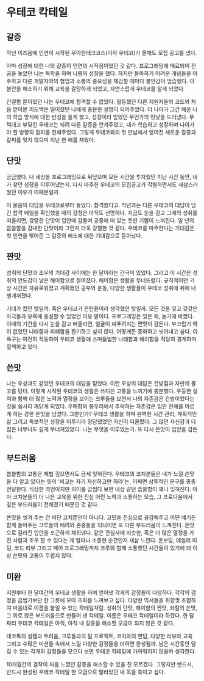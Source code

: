 # 우테코 칵테일
## 갈증
작년 이즈음에 인연이 시작된 우아한테크코스(이하 우테코)가 올해도 모집 공고를 냈다.

 아마 성장에 대한 나의 갈증이 인연의 시작점이었던 것 같다. 프로그래밍에 매료되어 전공을 놓았던 나는 독학을 하며 나름의 성장을 했다. 하지만 돌파하기 어려운 개념들을 마주하고 다른 개발자와의 협업과 소통의 중요성을 체감할 때마다 불안감이 엄습했다. 이 불안을 해소하기 위해 교육을 갈망하게 되었고, 자연스럽게 우테코를 알게 되었다.

 간절함 뿐이었던 나는 우테코에 합격할 수 없었다. 월등했던 다른 지원자들의 코드와 처음 받아본 피드백은 떨어졌던 나에게 충분한 설명이 되어주었다. 더 나아가 그간 해온 나의 학습 방식에 대한 반성을 들게 했고, 성장이라 믿었던 무언가의 민낯을 드러냈다. 무턱대고 부딪힌 우테코는 되려 다른 갈증을 안겨주었고, 내가 학습하고 성장하며 나아가야 할 방향의 갈피를 전해주었다. 그렇게 우테코와의 첫 만남에서 얻어진 새로운 갈증과 갈피를 잊지 않으며 지난 한 해를 채웠다.

## 단맛
 궁금했다. 내 세상을 프로그래밍으로 뒤덮으며 모든 시간을 투자했던 지난 시간 동안, 내가 찾던 성장을 이루어냈는지. 다시 마주한 우테코의 모집공고가 각별하면서도 새삼스러웠던 이유가 이때문일까.

 이 물음의 대답을 우테코로부터 들었다. 합격했다고. 작년과는 다른 우테코의 대답이 담긴 합격 메일을 확인했을 때의 감정은 아직도 선명하다. 지금도 눈을 감고 그때의 성취를 떠올리면, 강렬한 단맛이 입안에 감돌며 공중에 떠 있는 듯한 기쁨이 느껴진다. 일 년의 씁쓸함을 감내한 단맛이라 그런지 더욱 강렬한 것 같다. 우테코를 마주한다는 기대감은 첫 인연을 맺어준 그 갈증의 해소에 대한 기대감으로 돋아났다.

## 짠맛
 성취의 단맛과 조우의 기대감 사이에는 한 달이라는 간극이 있었다. 그리고 이 시간은 성취의 안도감이 낳은 해이함으로 절여졌다. 해이함은 생활을 무너뜨렸다. 규칙적이던 기상 시간은 자유로워졌고 계획했던 공부와 운동, 다양한 생활들이 우테코 성취에 취해 내팽개쳐졌다.

 기대가 컸던 탓일까. 혹은 우테코가 은탄환이라 생각했던 탓일까. 모든 것을 잊고 갖갖은 자극들과 유혹에 충실할 수 있었던 이유 말이다. 프로그래밍은 잊은 채, 놀기에 바빴다. 이때의 기간을 다시 눈을 감고 떠올리면, 얼굴이 찌푸려지는 짠맛이 감돈다. 부끄럽기 짝이 없었던 나태함과 피폐함을 환기하고 싶지 않다. 어떻게든 중화하고 씻어내고 싶다. 이 욕구는 여전히 작동하여 우테코 생활에 스며들법한 나태함과 해이함을 적당히 경계하며 힐책하고 있다.

## 쓴맛
  나는 우상과도 같았던 우테코의 대답을 믿었다. 이런 우상의 대답은 건방짐과 자만의 물꼬를 텄다. 이렇게 시작된 우테코의 생활은 쓰디쓴 고통을 느끼기에 충분했다. 우등한 실력과 함께 더 많은 노력과 열정을 보이는 크루들을 보면서 나의 자존감은 건방이었다는 것을 쉽사리 깨닫게 되었다. 우매함의 봉우리에서 추락하는 자존감은 입안 전체를 마르게 하는 강한 쓴맛을 남겼다. 그뿐인가? 우테코 생활을 하며 완벽한 시간 관리, 계획적인 삶 그리고 독보적인 성장을 이루리라 장담했었던 자신이 떠올랐다. 그 많던 자신감과 다짐은 너무나도 쉽게 무너져있었다. 나는 무엇을 이루었는가. 또 다시 쓴맛이 입안을 감돈다.

## 부드러움
 씁쓸함의 고통은 제법 깊으면서도 금세 잊혀진다. 우테코의 코치분들은 내가 느낄 쓴맛을 다 알고 있다는 듯이 '비교는 자기 자신하고만 하라'는, 어쩌면 상투적인 문구를 종종 전달한다. 식상한 격언이지만 의미를 곱씹다 보면 내상 같던 씁쓸함이 꽤나 잊혀진다. 아마 코치분들의 더 나은 교육을 위한 진심 어린 노력과 소통하는 모습, 그 프로다움에서 깊은 부드러움이 전해졌기 때문인 것 같다.

 쓴맛을 씻겨 주는 건 비단 코치뿐만이 아니다. 고민을 진심으로 공감해주고 어떤 얘기든 함께 들어주는 크루들의 배려와 존중들을 되뇌이면 또 다른 부드러움이 느껴진다. 쓴맛으로 갈라진 입안을 포근하게 채워낸다. 같은 관심사에 비슷한, 혹은 더 많은 열정을 가진 사람과 조우 할 수 있다는 게 얼마나 소중한 순간인지 새삼 느낀다. 온보딩, 데일리 미팅, 코드 리뷰 그리고 페어 프로그래밍까지 크루와 함께 소통했던 시간들이 있기에 더 이상 쓴맛의 고통이 두렵지 않다.

## 미완
 지원부터 한 달여간의 우테코 생활을 하며 얻어낸 각개의 감정들이 다양하다. 각각의 감정을 곱씹기보단 한 그릇에 모아 조화를 느껴보고 싶다. 다양한 믹서들을 취향껏 조합하여 마음대로 이름을 붙일 수 있는 칵테일처럼. 성취의 단맛, 해이함의 짠맛, 좌절의 쓴맛, 그 위로 얹은 부드러움으로 만들어 낸 칵테일. 이름은 우테코 칵테일이라 하겠다. 한 달짜리 우테코 칵테일은 아직, 아직 내 갈증을 해소할 모금이 되지 않은 것 같다.

 테코톡의 설렘과 두려움, 크루들과의 팀 프로젝트, 코치와의 면담, 다양한 리뷰와 교육 그리고 수많은 미션들 속에서 느낄 다양한 감정들을 더하면 완성될까. 남은 시간동안 담길 수 있는 각개의 감정들을 모으다 보면 우테코 칵테일에 가까워지지 않을까 생각한다.

 10개월간의 걸작이 처음 느꼈던 갈증을 해소할 수 있을 진 모르겠다.
 그렇지만 반드시, 반드시 완성된 우테코 칵테일 한 모금으로 말라있던 내 목을 축이고 싶다.
